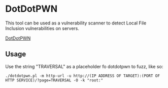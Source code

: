 # DotDotPWN
This tool can be used as a vulnerability scanner to detect Local File Inclusion vulnerabilities on servers.

[DotDotPWN](https://github.com/wireghoul/dotdotpwn)
## Usage
Use the string "TRAVERSAL" as a placeholder fo dotdotpwn to fuzz, like so:
```
./dotdotpwn.pl -m http-url -u http://(IP ADDRESS OF TARGET):(PORT OF HTTP SERVICE)/?page=TRAVERSAL -O -k "root:" 
```
